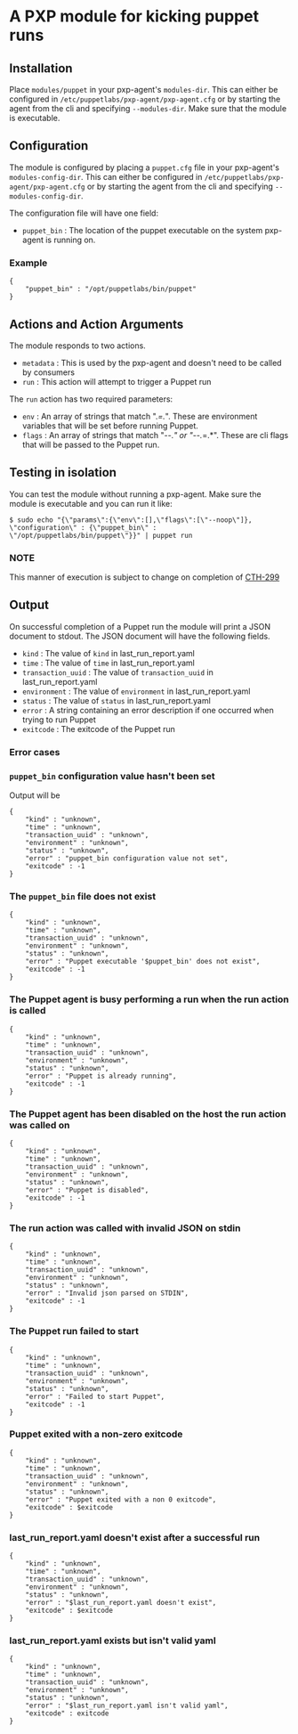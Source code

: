 # A PXP module for kicking puppet runs

## Installation

Place `modules/puppet` in your pxp-agent's `modules-dir`. This can either be
configured in `/etc/puppetlabs/pxp-agent/pxp-agent.cfg` or by starting the agent
from the cli and specifying `--modules-dir`. Make sure that the module is executable.

## Configuration

The module is configured by placing a `puppet.cfg` file in your pxp-agent's
`modules-config-dir`. This can either be configured in
`/etc/puppetlabs/pxp-agent/pxp-agent.cfg` or by starting the agent from the cli
and specifying `--modules-config-dir`.

The configuration file will have one field:

* `puppet_bin` : The location of the puppet executable on the system pxp-agent is running on.

### Example

```
{
    "puppet_bin" : "/opt/puppetlabs/bin/puppet"
}
```

## Actions and Action Arguments

The module responds to two actions.

- `metadata` : This is used by the pxp-agent and doesn't need to be called by consumers
- `run` : This action will attempt to trigger a Puppet run

The `run` action has two required parameters:

* `env` : An array of strings that match ".*=.*". These are environment variables
that will be set before running Puppet.
* `flags` : An array of strings that match "--.*" or "--.*=.*". These are cli flags
that will be passed to the Puppet run.

## Testing in isolation

You can test the module without running a pxp-agent. Make sure the module is
executable and you can run it like:

```
$ sudo echo "{\"params\":{\"env\":[],\"flags\":[\"--noop\"]}, \"configuration\" : {\"puppet_bin\" : \"/opt/puppetlabs/bin/puppet\"}}" | puppet run
```

### NOTE

This manner of execution is subject to change on completion of
[CTH-299](https://tickets.puppetlabs.com/browse/CTH-299)

## Output

On successful completion of a Puppet run the module will print a JSON document to
stdout. The JSON document will have the following fields.

- `kind` : The value of `kind` in last_run_report.yaml
- `time` : The value of `time` in last_run_report.yaml
- `transaction_uuid` : The value of `transaction_uuid` in last_run_report.yaml
- `environment` : The value of `environment` in last_run_report.yaml
- `status` : The value of `status` in last_run_report.yaml
- `error` : A string containing an error description if one occurred when trying to run Puppet
- `exitcode` : The exitcode of the Puppet run

### Error cases

### `puppet_bin` configuration value hasn't been set

Output will be

```
{
    "kind" : "unknown",
    "time" : "unknown",
    "transaction_uuid" : "unknown",
    "environment" : "unknown",
    "status" : "unknown",
    "error" : "puppet_bin configuration value not set",
    "exitcode" : -1
}
```

### The `puppet_bin` file does not exist

```
{
    "kind" : "unknown",
    "time" : "unknown",
    "transaction_uuid" : "unknown",
    "environment" : "unknown",
    "status" : "unknown",
    "error" : "Puppet executable '$puppet_bin' does not exist",
    "exitcode" : -1
}
```

### The Puppet agent is busy performing a run when the run action is called

```
{
    "kind" : "unknown",
    "time" : "unknown",
    "transaction_uuid" : "unknown",
    "environment" : "unknown",
    "status" : "unknown",
    "error" : "Puppet is already running",
    "exitcode" : -1
}
```

### The Puppet agent has been disabled on the host the run action was called on

```
{
    "kind" : "unknown",
    "time" : "unknown",
    "transaction_uuid" : "unknown",
    "environment" : "unknown",
    "status" : "unknown",
    "error" : "Puppet is disabled",
    "exitcode" : -1
}
```

### The run action was called with invalid JSON on stdin

```
{
    "kind" : "unknown",
    "time" : "unknown",
    "transaction_uuid" : "unknown",
    "environment" : "unknown",
    "status" : "unknown",
    "error" : "Invalid json parsed on STDIN",
    "exitcode" : -1
}
```

### The Puppet run failed to start

```
{
    "kind" : "unknown",
    "time" : "unknown",
    "transaction_uuid" : "unknown",
    "environment" : "unknown",
    "status" : "unknown",
    "error" : "Failed to start Puppet",
    "exitcode" : -1
}
```

### Puppet exited with a non-zero exitcode

```
{
    "kind" : "unknown",
    "time" : "unknown",
    "transaction_uuid" : "unknown",
    "environment" : "unknown",
    "status" : "unknown",
    "error" : "Puppet exited with a non 0 exitcode",
    "exitcode" : $exitcode
}
```

### last_run_report.yaml doesn't exist after a successful run

```
{
    "kind" : "unknown",
    "time" : "unknown",
    "transaction_uuid" : "unknown",
    "environment" : "unknown",
    "status" : "unknown",
    "error" : "$last_run_report.yaml doesn't exist",
    "exitcode" : $exitcode
}
```

### last_run_report.yaml exists but isn't valid yaml


```
{
    "kind" : "unknown",
    "time" : "unknown",
    "transaction_uuid" : "unknown",
    "environment" : "unknown",
    "status" : "unknown",
    "error" : "$last_run_report.yaml isn't valid yaml",
    "exitcode" : exitcode
}
```


